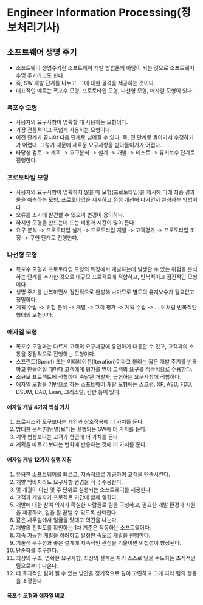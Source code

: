 # Engineer Information Processing(정보처리기사)
## 소프트웨어 생명 주기
* 소프트웨어 생명주기란 소프트웨어 개발 방법론의 바탕이 되는 것으로 소프트웨어 수명 주기라고도 한다. 
* 즉, SW 개발 단계를 나누고, 그에 대한 골격을 제공하는 것이다.
* 대표적인 예로는 폭포수 모형, 프로토타입 모형, 나선형 모형, 애자일 모형이 있다.

### 폭포수 모형
* 사용자의 요구사항이 명확할 때 사용하는 모형이다.
* 가장 전통적이고 폭넓게 사용하는 모형이다.
* 이전 단계가 끝나야 다음 단계로 넘어갈 수 있다. 즉, 전 단계로 돌아가서 수정하기가 어렵다. 그렇기 때문에 새로운 요구사항을 받아들이기가 어렵다.
* 타당성 검토 -> 계획 -> 요구분석 -> 설계 -> 개발 -> 테스트 -> 유지보수 단계로 진행한다.

### 프로토타입 모형
* 사용자의 요구사항이 명확하지 않을 때 모형(프로토타입)을 제시해 미래 최종 결과물을 예측하는 모형, 프로토타입을 제시하고 점점 개선해 나가면서 완성하는 방법이다.
* 오류를 초기에 발견할 수 있으며 변경이 용이하다.
* 하지만 모형을 만드는데 드는 비용과 시간이 많이 든다.
* 요구 분석 -> 프로토타입 설계 -> 프로토타입 개발 -> 고객평가 -> 프로토타입 조정 -> 구현 단계로 진행한다.

### 나선형 모형
* 폭포수 모형과 프로토타입 모형의 특징에서 개발하는데 발생할 수 있는 위험을 분석하는 단계를 추가한 것으로 대규모 프로젝트에 적합하고, 반복적이고 점진적인 모형이다.
* 생명 주기를 반복하면서 점진적으로 완성해 나가므로 별도의 유지보수가 필요없고 정밀하다.
* 계획 수립 -> 위험 분석 -> 개발 -> 고객 평가 -> 계획 수립 -> … 이처럼 반복적인 형태의 모형이다.

### 애자일 모형
* 폭포수 모형과는 다르게 고객의 요구사항에 유연하게 대응할 수 있고, 고객과의 소통을 중점적으로 진행하는 모형이다.
* 스프린트(Sprint) 또는 이터레이션(Iteration)이라고 불리는 짧은 개발 주기를 반복하고 만들어질 때마다 고객에게 평가를 받아 고객의 요구를 적극적으로 수용한다.
* 소규모 프로젝트에 적합하며 숙달된 개발자, 급현하는 요구사항에 적합하다.
* 애자일 모형을 기반으로 하는 소프트웨어 개발 모형에는 스크럼, XP, ASD, FDD, DSDM, DAD, Lean, 크리스탈, 칸반 등이 있다.

#### 애자일 개발 4가지 핵심 가치
1. 프로세스와 도구보다는 개인과 상호작용에 더 가치를 둔다.
2. 방대한 문서(매뉴얼)보다는 실행되는 SW에 더 가치를 둔다.
3. 계약 협상보다는 고객과 협업에 더 가치를 둔다.
4. 계획을 따르기 보다는 변화에 반응하는 것에 더 가치를 둔다.

#### 애자일 개발 12가지 실행 지침
1. 유용한 소프트웨어를 빠르고, 지속적으로 제공하여 고객을 만족시킨다.
2. 개발 막바지라도 요구사항 변경을 적극 수용한다.
3. 몇 개월이 아닌 몇 주 단위로 실행되는 소프트웨어를 제공한다.
4. 고객과 개발자가 프로젝트 기간에 함께 일한다.
5. 개발에 대한 참여 의지가 확실한 사람들로 팀을 구성하고,  필요한 개발 환경과 지원을 제공하며, 일을 잘 끝낼 수 있도록 신뢰한다.
6. 같은 사무실에서 얼굴을 맞대고 의견을 나눈다.
7. 개발의 진척도를 확인하는 1차 기준은 작동하는 소프트웨어다.
8. 지속 가능한 개발을 장려하고 일정한 속도로 개발을 진행한다.
9. 기술적 우수성과 좋은 설계에 지속적인 관심을 기울이면 민첩성이 향상된다.
10. 단순하를 추구한다.
11. 최상의 구조, 명확한 요구사항, 최상의 설계는 자기 스스로 일을 주도하는 조직적인 팀으로부터 나온다.
12. 더 효과적인 팀이 될 수 있는 방안을 정기적으로 깊이 고민하고 그에 따라 팀의 행동을 조정한다.

#### 폭포수 모형과 애자일 비교
